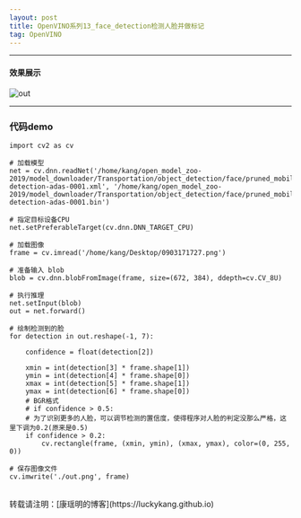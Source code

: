 ```yaml
---
layout: post
title: OpenVINO系列13_face_detection检测人脸并做标记
tag: OpenVINO
---
```


***

#### 效果展示  


![out](https://cdn.jsdelivr.net/gh/luckykang/picture_bed/blogs_images/out.png)

***  

### 代码demo

    import cv2 as cv

    # 加载模型
    net = cv.dnn.readNet('/home/kang/open_model_zoo-2019/model_downloader/Transportation/object_detection/face/pruned_mobilenet_reduced_ssd_shared_weights/dldt/face-detection-adas-0001.xml', '/home/kang/open_model_zoo-2019/model_downloader/Transportation/object_detection/face/pruned_mobilenet_reduced_ssd_shared_weights/dldt/face-detection-adas-0001.bin')

    # 指定目标设备CPU
    net.setPreferableTarget(cv.dnn.DNN_TARGET_CPU)

    # 加载图像
    frame = cv.imread('/home/kang/Desktop/0903171727.png')

    # 准备输入 blob 
    blob = cv.dnn.blobFromImage(frame, size=(672, 384), ddepth=cv.CV_8U)

    # 执行推理
    net.setInput(blob)
    out = net.forward()

    # 绘制检测到的脸
    for detection in out.reshape(-1, 7):

        confidence = float(detection[2])

        xmin = int(detection[3] * frame.shape[1])
        ymin = int(detection[4] * frame.shape[0])
        xmax = int(detection[5] * frame.shape[1])
        ymax = int(detection[6] * frame.shape[0])
        # BGR格式
        # if confidence > 0.5:
        # 为了识别更多的人脸，可以调节检测的置信度，使得程序对人脸的判定没那么严格，这里下调为0.2(原来是0.5)
        if confidence > 0.2:
            cv.rectangle(frame, (xmin, ymin), (xmax, ymax), color=(0, 255, 0))

    # 保存图像文件
    cv.imwrite('./out.png', frame)



<br>
转载请注明：[康瑶明的博客](https://luckykang.github.io)
